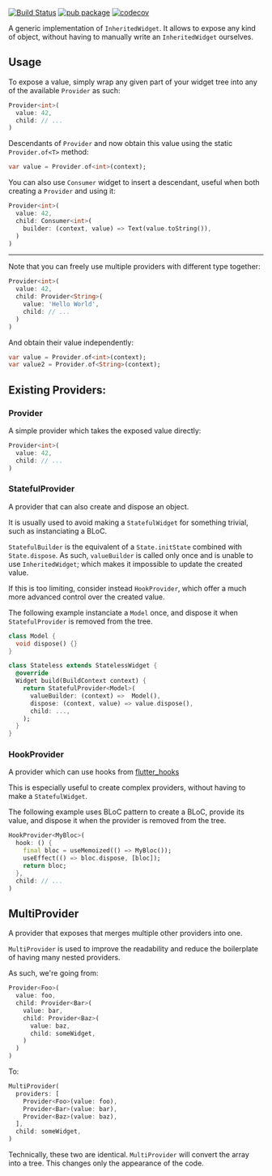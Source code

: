 [![Build Status](https://travis-ci.org/rrousselGit/provider.svg?branch=master)](https://travis-ci.org/rrousselGit/provider)
[![pub package](https://img.shields.io/pub/v/provider.svg)](https://pub.dartlang.org/packages/provider) [![codecov](https://codecov.io/gh/rrousselGit/provider/branch/master/graph/badge.svg)](https://codecov.io/gh/rrousselGit/provider)

A generic implementation of `InheritedWidget`. It allows to expose any kind of object, without having to manually write an `InheritedWidget` ourselves.

## Usage

To expose a value, simply wrap any given part of your widget tree into any of the available `Provider` as such:

```dart
Provider<int>(
  value: 42,
  child: // ...
)
```

Descendants of `Provider` and now obtain this value using the static `Provider.of<T>` method:

```dart
var value = Provider.of<int>(context);
```

You can also use `Consumer` widget to insert a descendant, useful when both creating a `Provider` and using it:

```dart
Provider<int>(
  value: 42,
  child: Consumer<int>(
    builder: (context, value) => Text(value.toString()),
  )
)
```

____



Note that you can freely use multiple providers with different type together:

```dart
Provider<int>(
  value: 42,
  child: Provider<String>(
    value: 'Hello World',
    child: // ...
  )
)
```

And obtain their value independently:

```dart
var value = Provider.of<int>(context);
var value2 = Provider.of<String>(context);
```


## Existing Providers:

### Provider

A simple provider which takes the exposed value directly:


```dart
Provider<int>(
  value: 42,
  child: // ...
)
```

### StatefulProvider

A provider that can also create and dispose an object.

It is usually used to avoid making a `StatefulWidget` for something trivial, such as instanciating a BLoC.

`StatefulBuilder` is the equivalent of a `State.initState` combined with `State.dispose`.
As such, `valueBuilder` is called only once and is unable to use `InheritedWidget`; which makes it impossible to update the created value.

If this is too limiting, consider instead `HookProvider`, which offer a much more advanced control over the created value.

The following example instanciate a `Model` once, and dispose it when `StatefulProvider` is removed from the tree.

```dart
class Model {
  void dispose() {}
}

class Stateless extends StatelessWidget {
  @override
  Widget build(BuildContext context) {
    return StatefulProvider<Model>(
      valueBuilder: (context) =>  Model(),
      dispose: (context, value) => value.dispose(),
      child: ...,
    );
  }
}
```

### HookProvider

A provider which can use hooks from [flutter_hooks](https://github.com/rrousselGit/flutter_hooks)

This is especially useful to create complex providers, without having to make a `StatefulWidget`.

The following example uses BLoC pattern to create a BLoC, provide its value, and dispose it when the provider is removed from the tree.

```dart
HookProvider<MyBloc>(
  hook: () {
    final bloc = useMemoized(() => MyBloc());
    useEffect(() => bloc.dispose, [bloc]);
    return bloc;
  },
  child: // ...
)
```


## MultiProvider

A provider that exposes that merges multiple other providers into one.

`MultiProvider` is used to improve the readability and reduce the boilerplate of
having many nested providers.

As such, we're going from:

```dart
Provider<Foo>(
  value: foo,
  child: Provider<Bar>(
    value: bar,
    child: Provider<Baz>(
      value: baz,
      child: someWidget,
    )
  )
)
```

To:

```dart
MultiProvider(
  providers: [
    Provider<Foo>(value: foo),
    Provider<Bar>(value: bar),
    Provider<Baz>(value: baz),
  ],
  child: someWidget,
)
```

Technically, these two are identical. `MultiProvider` will convert the array into a tree.
This changes only the appearance of the code.